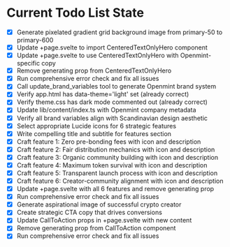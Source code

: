 <!-- DO NOT EDIT - Managed by todo_list tool -->
<!-- Updated: 2025-10-15T05:35:26.370Z -->

# Current Todo List State

- [x] Generate pixelated gradient grid background image from primary-50 to primary-600
- [x] Update +page.svelte to import CenteredTextOnlyHero component
- [x] Update +page.svelte to use CenteredTextOnlyHero with Openmint-specific copy
- [x] Remove generating prop from CenteredTextOnlyHero
- [x] Run comprehensive error check and fix all issues
- [x] Call update_brand_variables tool to generate Openmint brand system
- [x] Verify app.html has data-theme='light' set (already correct)
- [x] Verify theme.css has dark mode commented out (already correct)
- [x] Update lib/content/index.ts with Openmint company metadata
- [x] Verify all brand variables align with Scandinavian design aesthetic
- [x] Select appropriate Lucide icons for 6 strategic features
- [x] Write compelling title and subtitle for features section
- [x] Craft feature 1: Zero pre-bonding fees with icon and description
- [x] Craft feature 2: Fair distribution mechanics with icon and description
- [x] Craft feature 3: Organic community building with icon and description
- [x] Craft feature 4: Maximum token survival with icon and description
- [x] Craft feature 5: Transparent launch process with icon and description
- [x] Craft feature 6: Creator-community alignment with icon and description
- [x] Update +page.svelte with all 6 features and remove generating prop
- [x] Run comprehensive error check and fix all issues
- [x] Generate aspirational image of successful crypto creator
- [x] Create strategic CTA copy that drives conversions
- [x] Update CallToAction props in +page.svelte with new content
- [x] Remove generating prop from CallToAction component
- [x] Run comprehensive error check and fix all issues
